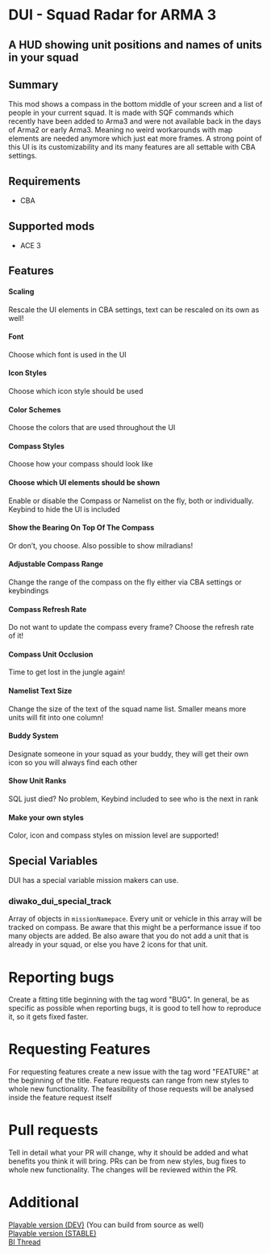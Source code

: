 # DUI - Squad Radar for ARMA 3

## A HUD showing unit positions and names of units in your squad

## Summary
This mod shows a compass in the bottom middle of your screen and a list of people in your current squad. It is made with SQF commands which recently have been added to Arma3 and were not available back in the days of Arma2 or early Arma3. Meaning no weird workarounds with map elements are needed anymore which just eat more frames.
A strong point of this UI is its customizability and its many features are all settable with CBA settings.

## Requirements
- CBA

## Supported mods
- ACE 3

## Features
####  Scaling
Rescale the UI elements in CBA settings, text can be rescaled on its own as well!

####  Font
Choose which font is used in the UI

####  Icon Styles
Choose which icon style should be used

####  Color Schemes
Choose the colors that are used throughout the UI

####  Compass Styles
Choose how your compass should look like

####  Choose which UI elements should be shown
Enable or disable the Compass or Namelist on the fly, both or individually. Keybind to hide the UI is included

####  Show the Bearing On Top Of The Compass
Or don’t, you choose. Also possible to show milradians!

####  Adjustable Compass Range
Change the range of the compass on the fly either via CBA settings or keybindings

####  Compass Refresh Rate
Do not want to update the compass every frame? Choose the refresh rate of it!

####  Compass Unit Occlusion
Time to get lost in the jungle again!

####  Namelist Text Size
Change the size of the text of the squad name list. Smaller means more units will fit into one column!

####  Buddy System
Designate someone in your squad as your buddy, they will get their own icon so you will always find each other

####  Show Unit Ranks
SQL just died? No problem, Keybind included to see who is the next in rank

####  Make your own styles
Color, icon and compass styles on mission level are supported!

## Special Variables
DUI has a special variable mission makers can use.
### diwako_dui_special_track
Array of objects in `missionNamepace`. Every unit or vehicle in this array will be tracked on compass. Be aware that this might be a performance issue if too many objects are added. Be also aware that you do not add a unit that is already in your squad, or else you have 2 icons for that unit.

# Reporting bugs
Create a fitting title beginning with the tag word "BUG".
In general, be as specific as possible when reporting bugs, it is good to tell how to reproduce it, so it gets fixed faster.

# Requesting Features
For requesting features create a new issue with the tag word "FEATURE" at the beginning of the title. Feature requests can range from new styles to whole new functionality. The feasibility of those requests will be analysed inside the feature request itself

# Pull requests
Tell in detail what your PR will change, why it should be added and what benefits you think it will bring. PRs can be from new styles, bug fixes to whole new functionality. The changes will be reviewed within the PR.

# Additional
[Playable version (DEV)](https://steamcommunity.com/sharedfiles/filedetails/?id=1617125729) (You can build from source as well)\
[Playable version (STABLE)](https://steamcommunity.com/sharedfiles/filedetails/?id=1638341685)\
[BI Thread](https://forums.bohemia.net/forums/topic/221597-dui-squad-radar/)
